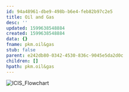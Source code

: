 ```yaml
---
id: 94a48961-dbe9-498b-b6e4-feb82b97c2e5
title: Oil and Gas
desc: ''
updated: 1599638548884
created: 1599638548884
data: {}
fname: pkm.oil&gas
stub: false
parent: e242db80-0342-4530-836c-9045e5da2d0c
children: []
hpath: pkm.oil&gas
---
```

![ICIS_Flowchart](assets\images\ICIS_Petrochemicals.jpg)
